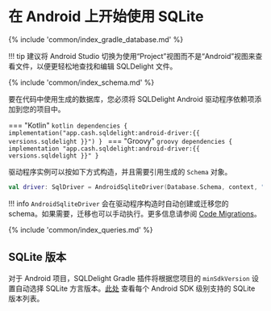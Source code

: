 # 在 Android 上开始使用 SQLite

{% include 'common/index_gradle_database.md' %}

!!! tip
    建议将 Android Studio 切换为使用“Project”视图而不是“Android”视图来查看文件，以便更轻松地查找和编辑 SQLDelight 文件。

{% include 'common/index_schema.md' %}

要在代码中使用生成的数据库，您必须将 SQLDelight Android 驱动程序依赖项添加到您的项目中。

=== "Kotlin"
    ```kotlin
    dependencies {
      implementation("app.cash.sqldelight:android-driver:{{ versions.sqldelight }}")
    }
    ```
=== "Groovy"
    ```groovy
    dependencies {
      implementation "app.cash.sqldelight:android-driver:{{ versions.sqldelight }}"
    }
    ```

驱动程序实例可以按如下方式构造，并且需要引用生成的 `Schema` 对象。
```kotlin
val driver: SqlDriver = AndroidSqliteDriver(Database.Schema, context, "test.db")
```

!!! info
    `AndroidSqliteDriver` 会在驱动程序构造时自动创建或迁移您的 schema。如果需要，迁移也可以手动执行。更多信息请参阅 [Code Migrations]。

{% include 'common/index_queries.md' %}

## SQLite 版本

对于 Android 项目，SQLDelight Gradle 插件将根据您项目的 `minSdkVersion` 设置自动选择 SQLite 方言版本。[此处](https://developer.android.com/reference/android/database/sqlite/package-summary) 查看每个 Android SDK 级别支持的 SQLite 版本列表。

[Code Migrations]: migrations#code-migrations